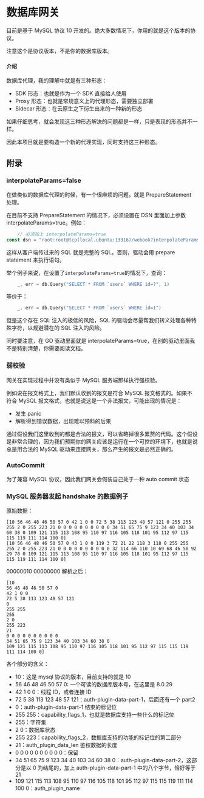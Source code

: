 # 数据库网关

目前是基于 MySQL 协议 10 开发的。绝大多数情况下，你用的就是这个版本的协议。

注意这个是协议版本，不是你的数据库版本。

#### 介绍

数据库代理，我的理解中就是有三种形态：
- SDK 形态：也就是作为一个 SDK 直接给人使用
- Proxy 形态：也就是常规意义上的代理形态，需要独立部署
- Sidecar 形态：在云原生之下衍生出来的一种新的形态

如果仔细思考，就会发现这三种形态解决的问题都是一样，只是表现的形态并不一样。

因此本项目就是要构造一个新的代理实现，同时支持这三种形态。

## 附录

### interpolateParams=false

在做类似的数据库代理的时候，有一个很麻烦的问题，就是 PrepareStatement 处理。

在目前不支持 PrepareStatement 的情况下，必须设置在 DSN 里面加上参数 interpolateParams=true。例如：
```go
	// 必须加上 interpolateParams=true
const dsn = "root:root@tcp(local.ubuntu:13316)/webook?interpolateParams=true"
```
这样从客户端传过来的 SQL 就是完整的 SQL。否则，驱动会用 prepare statement 来执行语句。

举个例子来说，在设置了`interpolateParams=true`的情况下，查询：
```go
	_, err = db.Query("SELECT * FROM `users` WHERE id=?", 1)
```
等价于：
```go
	_, err = db.Query("SELECT * FROM `users` WHERE id=1")
```
但是这个存在 SQL 注入的极低的风险，SQL 的驱动会尽量帮我们转义处理各种特殊字符，以规避潜在的 SQL 注入的风险。

同时要注意，在 GO 驱动里面就是 interpolateParams=true，在别的驱动里面我不是特别清楚，你需要阅读文档。

### 弱校验
网关在实现过程中并没有类似于 MySQL 服务端那样执行强校验。

例如说在报文格式上，我们默认收到的报文是符合 MySQL 报文格式的。如果不符合 MySQL 报文格式，也就是说这是一个非法报文，可能出现的情况是：
- 发生 panic
- 解析得到错误数据，出现难以预料的后果

通过假设我们这里收到的都是合法的报文，可以省略掉很多累赘的代码。这个假设是非常合理的，因为我们预期你的网关应该是运行在一个可控的环境下，也就是说总是用合法的 MySQL 驱动来连接网关，那么产生的报文是必然正确的。

### AutoCommit 
为了兼容 MySQL 协议，因此我们网关会假装自己处于一种 auto commit 状态

### MySQL 服务器发起 handshake 的数据例子

原始数据：
```shell
[10 56 46 48 46 50 57 0 42 1 0 0 72 5 38 113 123 48 57 121 0 255 255 255 2 0 255 223 21 0 0 0 0 0 0 0 0 0 0 34 51 65 75 9 123 34 40 103 34 60 38 0 109 121 115 113 108 95 110 97 116 105 118 101 95 112 97 115 115 119 111 114 100 0]
[10 56 46 48 46 50 57 0 43 1 0 0 119 3 72 21 22 118 3 118 0 255 255 255 2 0 255 223 21 0 0 0 0 0 0 0 0 0 0 32 114 66 110 10 69 68 46 50 92 29 78 0 109 121 115 113 108 95 110 97 116 105 118 101 95 112 97 115 115 119 111 114 100 0]
```
00000010 00000000
解析之后：
```shell
[10 
56 46 48 46 50 57 0 
42 1 0 0 
72 5 38 113 123 48 57 121
0 
255 255
255
2 0 
255 223 
21
0 0 0 0 0 0 0 0 0 0 
34 51 65 75 9 123 34 40 103 34 60 38 0
109 121 115 113 108 95 110 97 116 105 118 101 95 112 97 115 115 119 111 114 100 0]
```
各个部分的含义：
- 10：这是 mysql 协议的版本，目前支持的就是 10
- 56 46 48 46 50 57 0: 一个可读的数据库版本号，在这里是 8.0.29
- 42 1 0 0：线程 ID，或者连接 ID
- 72 5 38 113 123 48 57 121：auth-plugin-data-part-1，后面还有一个 part2
- 0：auth-plugin-data-part-1 结束的标记位
- 255 255：capability_flags_1，也就是数据库支持一些什么的标记位
- 255：字符集
- 2 0：数据库状态
- 255 223：capability_flags_2，数据库支持的功能的标记位的第二部分
- 21：auth_plugin_data_len 鉴权数据的长度
- 0 0 0 0 0 0 0 0 0 0：保留
- 34 51 65 75 9 123 34 40 103 34 60 38 0：auth-plugin-data-part-2，这部分是以 0 为结尾的，加上 auth-plugin-data-part-1 中的八个字节，恰好等于 21
- 109 121 115 113 108 95 110 97 116 105 118 101 95 112 97 115 115 119 111 114 100 0：auth_plugin_name